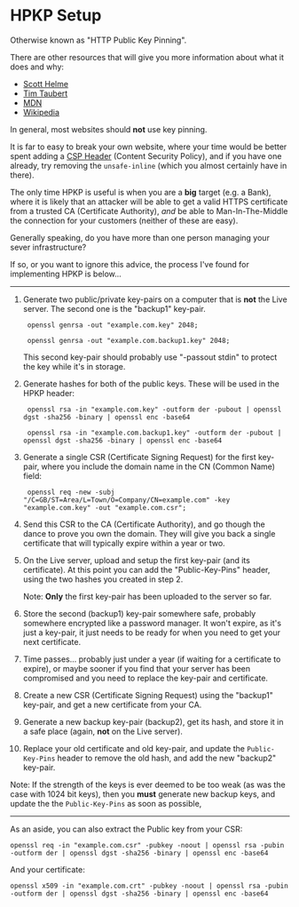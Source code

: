 
# HPKP Setup

Otherwise known as "HTTP Public Key Pinning".

There are other resources that will give you more information about what it does and why:

* [Scott Helme](https://scotthelme.co.uk/hpkp-http-public-key-pinning/)
* [Tim Taubert](https://timtaubert.de/blog/2014/10/http-public-key-pinning-explained/)
* [MDN](https://developer.mozilla.org/en/docs/Web/Security/Public_Key_Pinning)
* [Wikipedia](https://en.wikipedia.org/wiki/HTTP_Public_Key_Pinning)

In general, most websites should **not** use key pinning.

It is far to easy to break your own website, where your time would be better spent adding a [CSP Header](https://developer.mozilla.org/en-US/docs/Web/Security/CSP) (Content Security Policy), and if you have one already, try removing the `unsafe-inline` (which you almost certainly have in there).

The only time HPKP is useful is when you are a **big** target (e.g. a Bank), where it is likely that an attacker will be able to get a valid HTTPS certificate from a trusted CA (Certificate Authority), *and* be able to Man-In-The-Middle the connection for your customers (neither of these are easy).

Generally speaking, do you have more than one person managing your sever infrastructure?

If so, or you want to ignore this advice, the process I've found for implementing HPKP is below...

---

1) Generate two public/private key-pairs on a computer that is **not** the Live server. The second one is the "backup1" key-pair.

        openssl genrsa -out "example.com.key" 2048;

        openssl genrsa -out "example.com.backup1.key" 2048;

    This second key-pair should probably use "-passout stdin" to protect the key while it's in storage.

2) Generate hashes for both of the public keys. These will be used in the HPKP header:

        openssl rsa -in "example.com.key" -outform der -pubout | openssl dgst -sha256 -binary | openssl enc -base64

        openssl rsa -in "example.com.backup1.key" -outform der -pubout | openssl dgst -sha256 -binary | openssl enc -base64

3) Generate a single CSR (Certificate Signing Request) for the first key-pair, where you include the domain name in the CN (Common Name) field:

        openssl req -new -subj "/C=GB/ST=Area/L=Town/O=Company/CN=example.com" -key "example.com.key" -out "example.com.csr";

4) Send this CSR to the CA (Certificate Authority), and go though the dance to prove you own the domain. They will give you back a single certificate that will typically expire within a year or two.

5) On the Live server, upload and setup the first key-pair (and its certificate). At this point you can add the "Public-Key-Pins" header, using the two hashes you created in step 2.

    Note: **Only** the first key-pair has been uploaded to the server so far.

6) Store the second (backup1) key-pair somewhere safe, probably somewhere encrypted like a password manager. It won't expire, as it's just a key-pair, it just needs to be ready for when you need to get your next certificate.

7) Time passes... probably just under a year (if waiting for a certificate to expire), or maybe sooner if you find that your server has been compromised and you need to replace the key-pair and certificate.

8) Create a new CSR (Certificate Signing Request) using the "backup1" key-pair, and get a new certificate from your CA.

9) Generate a new backup key-pair (backup2), get its hash, and store it in a safe place (again, **not** on the Live server).

10) Replace your old certificate and old key-pair, and update the `Public-Key-Pins` header to remove the old hash, and add the new "backup2" key-pair.

Note: If the strength of the keys is ever deemed to be too weak (as was the case with 1024 bit keys), then you **must** generate new backup keys, and update the the `Public-Key-Pins` as soon as possible,

---

As an aside, you can also extract the Public key from your CSR:

	openssl req -in "example.com.csr" -pubkey -noout | openssl rsa -pubin -outform der | openssl dgst -sha256 -binary | openssl enc -base64

And your certificate:

	openssl x509 -in "example.com.crt" -pubkey -noout | openssl rsa -pubin -outform der | openssl dgst -sha256 -binary | openssl enc -base64
